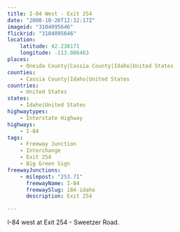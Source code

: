 ```yaml
---
title: I-84 West - Exit 254
date: "2008-10-26T12:32:17Z"
imageid: "3104095646"
flickrid: "3104095646"
location:
    latitude: 42.238171
    longitude: -113.086463
places:
    - Oneida County|Cassia County|Idaho|United States
counties:
    - Cassia County|Idaho|United States
countries:
    - United States
states:
    - Idaho|United States
highwaytypes:
    - Interstate Highway
highways:
    - I-84
tags:
    - Freeway Junction
    - Interchange
    - Exit 254
    - Big Green Sign
freewayJunctions:
    - milepost: "253.71"
      freewayName: I-84
      freewaySlug: i84-idaho
      description: Exit 254

---
```

I-84 west at Exit 254 - Sweetzer Road.